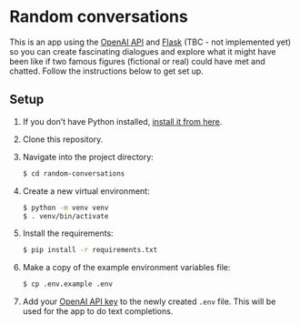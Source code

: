 # Random conversations

This is an app using the [OpenAI API](https://beta.openai.com/docs/quickstart) and [Flask](https://flask.palletsprojects.com/en/2.0.x/) (TBC - not implemented yet) so you can create fascinating dialogues and explore what it might have been like if two famous figures (fictional or real) could have met and chatted. Follow the instructions below to get set up.

## Setup

1. If you don’t have Python installed, [install it from here](https://www.python.org/downloads/).

2. Clone this repository.

3. Navigate into the project directory:

   ```bash
   $ cd random-conversations
   ```

4. Create a new virtual environment:

   ```bash
   $ python -m venv venv
   $ . venv/bin/activate
   ```

5. Install the requirements:

   ```bash
   $ pip install -r requirements.txt
   ```

6. Make a copy of the example environment variables file:

   ```bash
   $ cp .env.example .env
   ```

7. Add your [OpenAI API key](https://beta.openai.com/account/api-keys) to the newly created `.env` file. This will be used for the app to do text completions.